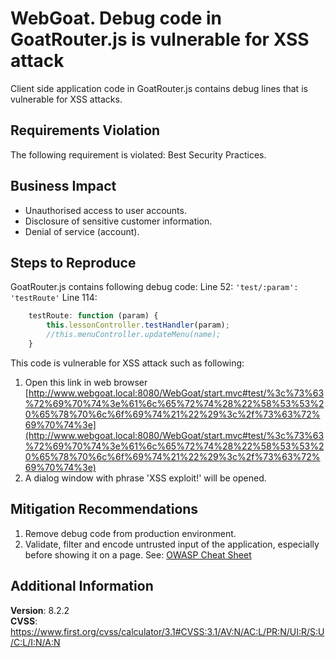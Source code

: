 # WebGoat. Debug code in GoatRouter.js is vulnerable for XSS attack
Client side application code in GoatRouter.js contains debug lines that is vulnerable for XSS attacks.

## Requirements Violation
The following requirement is violated: Best Security Practices.

## Business Impact
- Unauthorised access to user accounts.
- Disclosure of sensitive customer information.
- Denial of service (account).

## Steps to Reproduce
GoatRouter.js contains following debug code:
Line 52: `'test/:param': 'testRoute'`
Line 114:  
```js
    testRoute: function (param) {
        this.lessonController.testHandler(param);
        //this.menuController.updateMenu(name);
    } 
```
This code is vulnerable for XSS attack such as following: 
1. Open this link in web browser [http://www.webgoat.local:8080/WebGoat/start.mvc#test/%3c%73%63%72%69%70%74%3e%61%6c%65%72%74%28%22%58%53%53%20%65%78%70%6c%6f%69%74%21%22%29%3c%2f%73%63%72%69%70%74%3e](http://www.webgoat.local:8080/WebGoat/start.mvc#test/%3c%73%63%72%69%70%74%3e%61%6c%65%72%74%28%22%58%53%53%20%65%78%70%6c%6f%69%74%21%22%29%3c%2f%73%63%72%69%70%74%3e)
2. A dialog window with phrase 'XSS exploit!' will be opened.  

## Mitigation Recommendations
1. Remove debug code from production environment. 
2. Validate, filter and encode untrusted input of the application, especially before showing it on a page. See: [OWASP Cheat Sheet](https://cheatsheetseries.owasp.org/cheatsheets/DOM_based_XSS_Prevention_Cheat_Sheet.html)

## Additional Information
**Version**: 8.2.2  
**CVSS**: https://www.first.org/cvss/calculator/3.1#CVSS:3.1/AV:N/AC:L/PR:N/UI:R/S:U/C:L/I:N/A:N